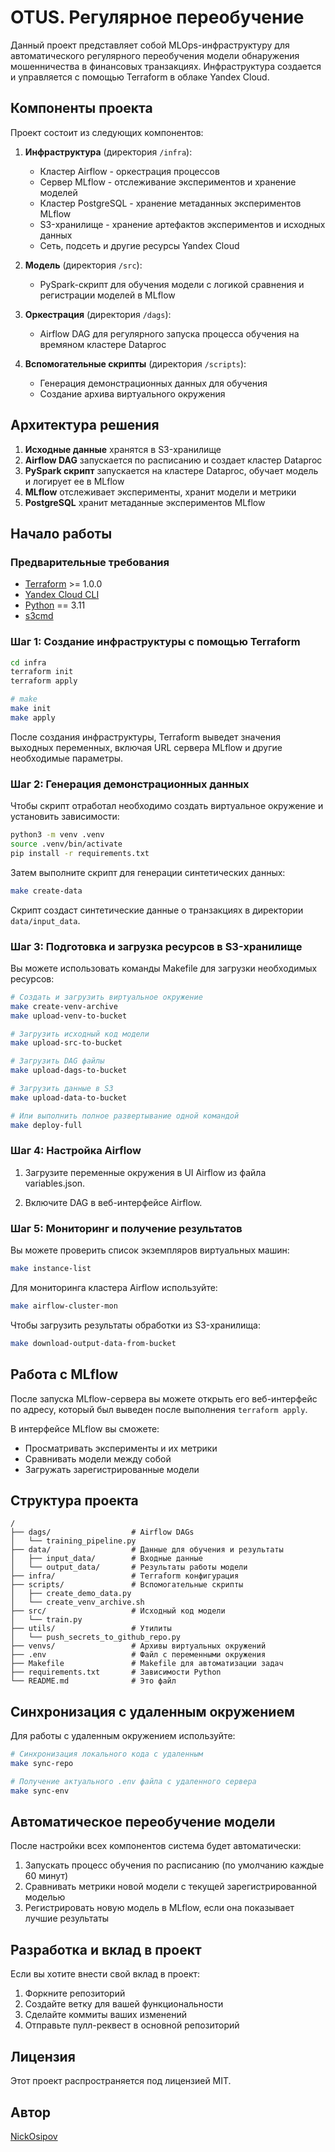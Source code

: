 # OTUS. Регулярное переобучение

Данный проект представляет собой MLOps-инфраструктуру для автоматического регулярного переобучения модели обнаружения мошенничества в финансовых транзакциях. Инфраструктура создается и управляется с помощью Terraform в облаке Yandex Cloud.

## Компоненты проекта

Проект состоит из следующих компонентов:

1. **Инфраструктура** (директория `/infra`):
   - Кластер Airflow - оркестрация процессов
   - Сервер MLflow - отслеживание экспериментов и хранение моделей
   - Кластер PostgreSQL - хранение метаданных экспериментов MLflow
   - S3-хранилище - хранение артефактов экспериментов и исходных данных
   - Сеть, подсеть и другие ресурсы Yandex Cloud

2. **Модель** (директория `/src`):
   - PySpark-скрипт для обучения модели с логикой сравнения и регистрации моделей в MLflow

3. **Оркестрация** (директория `/dags`):
   - Airflow DAG для регулярного запуска процесса обучения на времяном кластере Dataproc

1. **Вспомогательные скрипты** (директория `/scripts`):
   - Генерация демонстрационных данных для обучения
   - Создание архива виртуального окружения

## Архитектура решения

1. **Исходные данные** хранятся в S3-хранилище
2. **Airflow DAG** запускается по расписанию и создает кластер Dataproc
3. **PySpark скрипт** запускается на кластере Dataproc, обучает модель и логирует ее в MLflow
4. **MLflow** отслеживает эксперименты, хранит модели и метрики
5. **PostgreSQL** хранит метаданные экспериментов MLflow

## Начало работы

### Предварительные требования

- [Terraform](https://www.terraform.io/downloads.html) >= 1.0.0
- [Yandex Cloud CLI](https://cloud.yandex.ru/docs/cli/quickstart)
- [Python](https://www.python.org/downloads/) == 3.11
- [s3cmd](https://s3tools.org/download)

### Шаг 1: Создание инфраструктуры с помощью Terraform

```bash
cd infra
terraform init
terraform apply

# make
make init
make apply
```

После создания инфраструктуры, Terraform выведет значения выходных переменных, включая URL сервера MLflow и другие необходимые параметры.

### Шаг 2: Генерация демонстрационных данных

Чтобы скрипт отработал необходимо создать виртуальное окружение и установить зависимости:

```bash
python3 -m venv .venv
source .venv/bin/activate
pip install -r requirements.txt
```

Затем выполните скрипт для генерации синтетических данных:

```bash
make create-data
```

Скрипт создаст синтетические данные о транзакциях в директории `data/input_data`.

### Шаг 3: Подготовка и загрузка ресурсов в S3-хранилище

Вы можете использовать команды Makefile для загрузки необходимых ресурсов:

```bash
# Создать и загрузить виртуальное окружение
make create-venv-archive
make upload-venv-to-bucket

# Загрузить исходный код модели
make upload-src-to-bucket

# Загрузить DAG файлы
make upload-dags-to-bucket

# Загрузить данные в S3
make upload-data-to-bucket

# Или выполнить полное развертывание одной командой
make deploy-full
```

### Шаг 4: Настройка Airflow

1. Загрузите переменные окружения в UI Airflow из файла variables.json.

2. Включите DAG в веб-интерфейсе Airflow.

### Шаг 5: Мониторинг и получение результатов

Вы можете проверить список экземпляров виртуальных машин:
```bash
make instance-list
```

Для мониторинга кластера Airflow используйте:
```bash
make airflow-cluster-mon
```

Чтобы загрузить результаты обработки из S3-хранилища:
```bash
make download-output-data-from-bucket
```

## Работа с MLflow

После запуска MLflow-сервера вы можете открыть его веб-интерфейс по адресу, который был выведен после выполнения `terraform apply`.

В интерфейсе MLflow вы сможете:
- Просматривать эксперименты и их метрики
- Сравнивать модели между собой
- Загружать зарегистрированные модели

## Структура проекта

```
/
├── dags/                  # Airflow DAGs
│   └── training_pipeline.py
├── data/                  # Данные для обучения и результаты
│   ├── input_data/        # Входные данные
│   └── output_data/       # Результаты работы модели
├── infra/                 # Terraform конфигурация
├── scripts/               # Вспомогательные скрипты
│   ├── create_demo_data.py
│   └── create_venv_archive.sh
├── src/                   # Исходный код модели
│   └── train.py
├── utils/                 # Утилиты
│   └── push_secrets_to_github_repo.py
├── venvs/                 # Архивы виртуальных окружений
├── .env                   # Файл с переменными окружения
├── Makefile               # Makefile для автоматизации задач
├── requirements.txt       # Зависимости Python
└── README.md              # Это файл
```

## Синхронизация с удаленным окружением

Для работы с удаленным окружением используйте:

```bash
# Синхронизация локального кода с удаленным
make sync-repo

# Получение актуального .env файла с удаленного сервера
make sync-env
```

## Автоматическое переобучение модели

После настройки всех компонентов система будет автоматически:

1. Запускать процесс обучения по расписанию (по умолчанию каждые 60 минут)
2. Сравнивать метрики новой модели с текущей зарегистрированной моделью
3. Регистрировать новую модель в MLflow, если она показывает лучшие результаты

## Разработка и вклад в проект

Если вы хотите внести свой вклад в проект:

1. Форкните репозиторий
2. Создайте ветку для вашей функциональности
3. Сделайте коммиты ваших изменений
4. Отправьте пулл-реквест в основной репозиторий

## Лицензия

Этот проект распространяется под лицензией MIT.

## Автор

[NickOsipov](https://t.me.com/NickOsipov)
